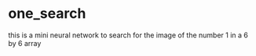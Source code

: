 # one_search
this is a mini neural network to search for the image of the number 1 in a 6 by 6 array

